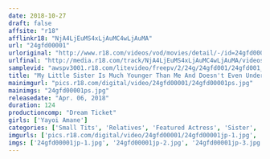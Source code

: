 ```yaml
---
date: 2018-10-27
draft: false
affsite: "r18"
afflinkr18: "NjA4LjEuMS4xLjAuMC4wLjAuMA"
url: "24gfd00001"
urloriginal: "http://www.r18.com/videos/vod/movies/detail/-/id=24gfd00001"
urlfinal: "http://media.r18.com/track/NjA4LjEuMS4xLjAuMC4wLjAuMA/videos/vod/movies/detail/-/id=24gfd00001"
samplevid: "awspv3001.r18.com/litevideo/freepv/2/24g/24gfd001/24gfd001_dmb_w.mp4"
title: "My Little Sister Is Much Younger Than Me And Doesn't Even Understand The Meaning Of Good Service Because She's Such An Innocent Young Girl So I Want Her To Tweak My Nipples Yayoi Amane"
mainimgurl: "pics.r18.com/digital/video/24gfd00001/24gfd00001ps.jpg"
mainimgs: "24gfd00001ps.jpg"
releasedate: "Apr. 06, 2018"
duration: 124
productioncomp: "Dream Ticket"
girls: ['Yayoi Amane']
categories: ['Small Tits', 'Relatives', 'Featured Actress', 'Sister', 'Cowgirl', 'Blowjob', 'Hi-Def']
imgurls: ['pics.r18.com/digital/video/24gfd00001/24gfd00001jp-1.jpg', 'pics.r18.com/digital/video/24gfd00001/24gfd00001jp-2.jpg', 'pics.r18.com/digital/video/24gfd00001/24gfd00001jp-3.jpg', 'pics.r18.com/digital/video/24gfd00001/24gfd00001jp-4.jpg', 'pics.r18.com/digital/video/24gfd00001/24gfd00001jp-5.jpg', 'pics.r18.com/digital/video/24gfd00001/24gfd00001jp-6.jpg', 'pics.r18.com/digital/video/24gfd00001/24gfd00001jp-7.jpg', 'pics.r18.com/digital/video/24gfd00001/24gfd00001jp-8.jpg', 'pics.r18.com/digital/video/24gfd00001/24gfd00001jp-9.jpg', 'pics.r18.com/digital/video/24gfd00001/24gfd00001jp-10.jpg', 'pics.r18.com/digital/video/24gfd00001/24gfd00001jp-11.jpg', 'pics.r18.com/digital/video/24gfd00001/24gfd00001jp-12.jpg', 'pics.r18.com/digital/video/24gfd00001/24gfd00001jp-13.jpg', 'pics.r18.com/digital/video/24gfd00001/24gfd00001jp-14.jpg', 'pics.r18.com/digital/video/24gfd00001/24gfd00001jp-15.jpg', 'pics.r18.com/digital/video/24gfd00001/24gfd00001jp-16.jpg', 'pics.r18.com/digital/video/24gfd00001/24gfd00001jp-17.jpg', 'pics.r18.com/digital/video/24gfd00001/24gfd00001jp-18.jpg', 'pics.r18.com/digital/video/24gfd00001/24gfd00001jp-19.jpg', 'pics.r18.com/digital/video/24gfd00001/24gfd00001jp-20.jpg']
imgs: ['24gfd00001jp-1.jpg', '24gfd00001jp-2.jpg', '24gfd00001jp-3.jpg', '24gfd00001jp-4.jpg', '24gfd00001jp-5.jpg', '24gfd00001jp-6.jpg', '24gfd00001jp-7.jpg', '24gfd00001jp-8.jpg', '24gfd00001jp-9.jpg', '24gfd00001jp-10.jpg', '24gfd00001jp-11.jpg', '24gfd00001jp-12.jpg', '24gfd00001jp-13.jpg', '24gfd00001jp-14.jpg', '24gfd00001jp-15.jpg', '24gfd00001jp-16.jpg', '24gfd00001jp-17.jpg', '24gfd00001jp-18.jpg', '24gfd00001jp-19.jpg', '24gfd00001jp-20.jpg']
---
```

